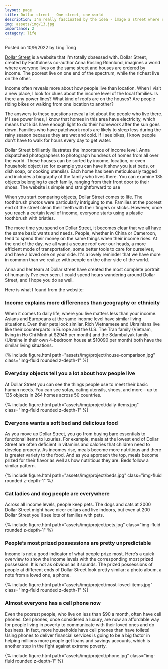 ```yaml
---
layout: page
title: Dollar street - One street, one world
description: I'm really fascinated by the idea - image a street where everyone lives on it. The poorest live on one end, and the richest live on the other end
img: assets/img/13.jpg
importance: 2
category: life
---
```


Posted on 10/9/2022 by Ling Tong

[Dollar Street](https://www.gapminder.org/dollar-street/) is a website that I'm totally obsessed with. Dollar Street, created by Factfulness co-author Anna Rosling Rönnlund, imagines a world where everyone lives on the same street and houses are ordered by income. The poorest live on one end of the spectrum, while the richest live on the other.

Income often reveals more about how people live than location. When I visit a new place, I look for clues about the income level of the local families. Is there any power lines? What kind of roofs are on the houses? Are people riding bikes or walking from one location to another?

The answers to these questions reveal a lot about the people who live there. If I see power lines, I know that homes in this area have electricity, which means that kids have enough light to do their homework after the sun goes down. Families who have patchwork roofs are likely to sleep less during the rainy season because they are wet and cold. If I see bikes, I know people don't have to walk for hours every day to get water.

Dollar Street brilliantly illustrates the importance of income level. Anna dispatched photographers to photograph hundreds of homes from all over the world. These houses can be sorted by income, location, or even household object (so for example you can have it show you just beds, or dish soap, or cooking utensils). Each home has been meticulously tagged and includes a biography of the family who lives there. You can examine 135 objects belonging to each family, ranging from their front door to their shoes. The website is simple and straightforward to use

When you start comparing objects, Dollar Street comes to life. The toothbrush photos were particularly intriguing to me. Families at the poorest end of the street clean their teeth with their fingers or sticks. However, once you reach a certain level of income, everyone starts using a plastic toothbrush with bristles.

The more time you spend on Dollar Street, it becomes clear that we all have the same basic wants and needs. People, whether in China or Cameroon, tend to spend their money on the same things when their income rises. At the end of the day, we all want a secure roof over our heads, a more efficient mode of transportation, some better tools to care for ourselves, and have a loved one on your side. It's a lovely reminder that we have more in common than we realize with people on the other side of the world.

Anna and her team at Dollar street have created the most complete portrait of humanity I've ever seen. I could spend hours wandering around Dollar Street, and I hope you do as well.

Here is what I found from the website:

### Income explains more differences than geography or ethnicity

When it comes to daily life, where you live matters less than your income. Asians and Europeans at the same income level have similar living situations. Even their pets look similar. Rich Vietnamese and Ukrainians live like their counterparts in Europe and the U.S. The Tran family (Vietnam, living in Ho Chi Minh at $2945 per month) and the Sdambulyak family (Ukraine in their own 4-bedroom house at $10090 per month) both have the similar living situations. 

{% include figure.html path="assets/img/project/house-comparison.jpg"  class="img-fluid rounded z-depth-1" %}

### Everyday objects tell you a lot about how people live

At Dollar Street you can see the things people use to meet their basic human needs. You can see sofas, eating utensils, shoes, and more—up to 135 objects in 264 homes across 50 countries.

{% include figure.html path="assets/img/project/daily-items.jpg"  class="img-fluid rounded z-depth-1" %}

### Everyone wants a soft bed and delicious food

As you move up Dollar Street, you go from buying bare essentials to functional items to luxuries. For example, meals at the lowest end of Dollar Street are often deficient in vitamins and calories that children need to develop properly. As incomes rise, meals become more nutritious and there is greater variety to the food. And as you approach the top, meals become prized for their flavor as well as how nutritious they are. Beds follow a similar pattern.

{% include figure.html path="assets/img/project/beds.jpg"  class="img-fluid rounded z-depth-1" %}

### Cat ladies and dog people are everywhere

Across all income levels, people keep pets. The dogs and cats at 2000 Dollar Street might have nicer collars and live indoors, but even at 200 Dollar Street you'll see lots of families with pets.

{% include figure.html path="assets/img/project/pets.jpg"  class="img-fluid rounded z-depth-1" %}


### People’s most prized possessions are pretty unpredictable

Income is not a good indicator of what people prize most. Here’s a quick overview to show the income levels with the corresponding most prized possession. It is not as obvious as it sounds. The prized possessions of people at different ends of Dollar Street look pretty similar: a photo album, a note from a loved one, a phone.

{% include figure.html path="assets/img/project/most-loved-items.jpg"  class="img-fluid rounded z-depth-1" %}

### Almost everyone has a cell phone now

Even the poorest people, who live on less than $90 a month, often have cell phones. Cell phones, once considered a luxury, are now an affordable way for people living in poverty to communicate with their loved ones and do business. In fact, more households have cell phones than have toilets! Using phones to deliver financial services is going to be a big factor in helping millions more people get loans and savings accounts, which is another step in the fight against extreme poverty.

{% include figure.html path="assets/img/project/phone.jpg"  class="img-fluid rounded z-depth-1" %}
